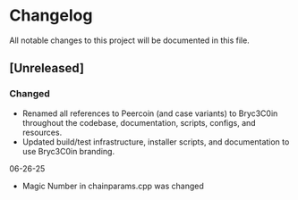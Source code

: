 # Changelog

All notable changes to this project will be documented in this file.

## [Unreleased]
### Changed
- Renamed all references to Peercoin (and case variants) to Bryc3C0in throughout the codebase, documentation, scripts, configs, and resources.
- Updated build/test infrastructure, installer scripts, and documentation to use Bryc3C0in branding.

06-26-25
- Magic Number in chainparams.cpp was changed
